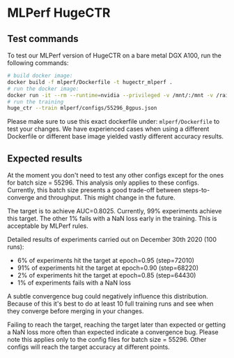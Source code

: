 # MLPerf HugeCTR

## Test commands

To test our MLPerf version of HugeCTR on a bare metal DGX A100, run the following commands:
```bash
# build docker image:
docker build -f mlperf/Dockerfile -t hugectr_mlperf .
# run the docker image:
docker run -it --rm --runtime=nvidia --privileged -v /mnt/:/mnt -v /raid:/raid hugectr_mlperf bash
# run the training
huge_ctr --train mlperf/configs/55296_8gpus.json
```

Please make sure to use this exact dockerfile under: `mlperf/Dockerfile` to test your changes. We have experienced cases when using a different Dockerfile or different base image yielded vastly different accuracy results.

## Expected results
At the moment you don't need to test any other configs except for the ones for batch size = 55296. This analysis only applies to these configs. Currently, this batch size presents a good trade-off between steps-to-converge and throughput. This might change in the future.

The target is to achieve AUC=0.8025. Currently, 99% experiments achieve this target. The other 1% fails with a NaN loss early in the training. This is acceptable by MLPerf rules.

Detailed results of experiments carried out on December 30th 2020 (100 runs):
* 6% of experiments hit the target at epoch=0.95 (step=72010)
* 91% of experiments hit the target at epoch=0.90 (step=68220)
* 2% of experiments hit the target at epoch=0.85 (step=64430)
* 1% of experiments fails with a NaN loss

A subtle convergence bug could negatively influence this distribution. Because of this it's best to do at least 10 full training runs and see when they converge before merging in your changes.

Failing to reach the target, reaching the target later than expected or getting a NaN loss more often than expected indicate a convergence bug. Please note this applies only to the config files for batch size = 55296. Other configs will reach the target accuracy at different points.
